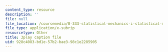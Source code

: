 ```yaml
---
content_type: resource
description: ''
file: null
file_location: /coursemedia/8-333-statistical-mechanics-i-statistical-mechanics-of-particles-fall-2013/928c4083bd1e57b2bae398c1e2285905_Y59FgktB4uQ.vtt
file_type: application/x-subrip
resourcetype: Other
title: 3play caption file
uid: 928c4083-bd1e-57b2-bae3-98c1e2285905
---
```

